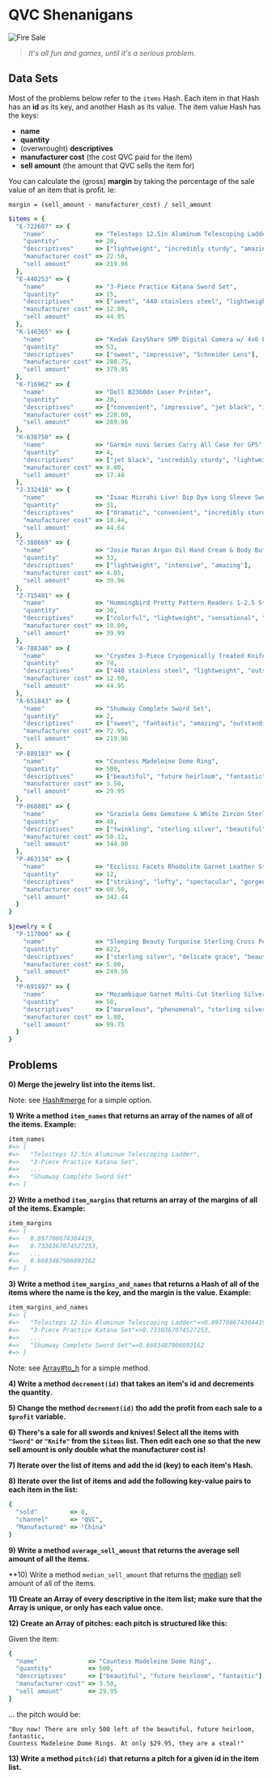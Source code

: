 # QVC Shenanigans

![Fire Sale](img/qvc.jpg)

> *It's all fun and games, until it's a serious problem.*

## Data Sets

Most of the problems below refer to the `items` Hash. Each item in that
Hash has an **id** as its key, and another Hash as its value. The item value
Hash has the keys:

- **name**
- **quantity**
- (overwrought) **descriptives**
- **manufacturer cost** (the cost QVC paid for the item)
- **sell amount** (the amount that QVC sells the item for)

You can calculate the (gross) **margin** by taking the percentage of the sale
value of an item that is profit. Ie:

```
margin = (sell_amount - manufacturer_cost) / sell_amount
```

```ruby
$items = {
  "E-722607" => {
    "name"              => "Telesteps 12.5in Aluminum Telescoping Ladder",
    "quantity"          => 28,
    "descriptives"      => ["lightweight", "incredibly sturdy", "amazing"],
    "manufacturer cost" => 22.50,
    "sell amount"       => 219.96
  },
  "E-440253" => {
    "name"              => "3-Piece Practice Katana Sword Set",
    "quantity"          => 15,
    "descriptives"      => ["sweet", "440 stainless steel", "lightweight", "amazing"],
    "manufacturer cost" => 12.00,
    "sell amount"       => 44.95
  },
  "K-146365" => {
    "name"              => "Kodak EasyShare SMP Digital Camera w/ 4x6 Photo Printer",
    "quantity"          => 53,
    "descriptives"      => ["sweet", "impressive", "Schneider Lens"],
    "manufacturer cost" => 280.75,
    "sell amount"       => 379.95
  },
  "K-716962" => {
    "name"              => "Dell B2360dn Laser Printer",
    "quantity"          => 20,
    "descriptives"      => ["convenient", "impressive", "jet black", "incredibly sturdy"],
    "manufacturer cost" => 220.00,
    "sell amount"       => 289.96
  },
  "K-638750" => {
    "name"              => "Garmin nuvi Series Carry All Case for GPS",
    "quantity"          => 4,
    "descriptives"      => ["jet black", "incredibly sturdy", "lightweight", "rugged"],
    "manufacturer cost" => 8.00,
    "sell amount"       => 17.48
  },
  "J-332418" => {
    "name"              => "Isaac Mizrahi Live! Dip Dye Long Sleeve Sweater Tunic",
    "quantity"          => 31,
    "descriptives"      => ["dramatic", "convenient", "incredibly sturdy"],
    "manufacturer cost" => 18.44,
    "sell amount"       => 44.64
  },
  "Z-388669" => {
    "name"              => "Josie Maran Argan Oil Hand Cream & Body Butter",
    "quantity"          => 33,
    "descriptives"      => ["lightweight", "intensive", "amazing"],
    "manufacturer cost" => 4.05,
    "sell amount"       => 39.96
  },
  "Z-715401" => {
    "name"              => "Hummingbird Pretty Pattern Readers 1-2.5 Strength Set of 6",
    "quantity"          => 30,
    "descriptives"      => ["colorful", "lightweight", "sensational", "stylish"],
    "manufacturer cost" => 10.00,
    "sell amount"       => 39.99
  },
  "A-788346" => {
    "name"              => "Cryotex 3-Piece Cryogenically Treated Knife Set",
    "quantity"          => 74,
    "descriptives"      => ["440 stainless steel", "lightweight", "outstanding"],
    "manufacturer cost" => 12.00,
    "sell amount"       => 44.95
  },
  "A-651843" => {
    "name"              => "Shumway Complete Sword Set",
    "quantity"          => 2,
    "descriptives"      => ["sweet", "fantastic", "amazing", "outstanding"],
    "manufacturer cost" => 72.95,
    "sell amount"       => 219.96
  },
  "P-889183" => {
    "name"              => "Countess Madeleine Dome Ring",
    "quantity"          => 500,
    "descriptives"      => ["beautiful", "future heirloom", "fantastic"],
    "manufacturer cost" => 3.50,
    "sell amount"       => 29.95
  },
  "P-868801" => {
    "name"              => "Graziela Gems Gemstone & White Zircon Sterling Ring",
    "quantity"          => 48,
    "descriptives"      => ["twinkling", "sterling silver", "beautiful", "gorgeous"],
    "manufacturer cost" => 50.12,
    "sell amount"       => 344.00
  },
  "P-463134" => {
    "name"              => "Ecclissi Facets Rhodolite Garnet Leather Strap Stainless Watch, 5.40cttw",
    "quantity"          => 12,
    "descriptives"      => ["striking", "lofty", "spectacular", "gorgeous", "stylish"],
    "manufacturer cost" => 60.50,
    "sell amount"       => 342.44
  }
}

$jewelry = {
  "P-117000" => {
    "name"              => "Sleeping Beauty Turquoise Sterling Cross Pendant with 24in Chain",
    "quantity"          => 822,
    "descriptives"      => ["sterling silver", "delicate grace", "beautiful"],
    "manufacturer cost" => 5.00,
    "sell amount"       => 249.56
  },
  "P-691497" => {
    "name"              => "Mozambique Garnet Multi-Cut Sterling Silver Ring, 2.55 cttw",
    "quantity"          => 50,
    "descriptives"      => ["marvelous", "phenomenal", "sterling silver", "breathtaking"],
    "manufacturer cost" => 1.80,
    "sell amount"       => 99.75
  }
}
```

## Problems

**0) Merge the jewelry list into the items list.**

Note: see [Hash#merge][hashmerge] for a simple option.

**1) Write a method `item_names` that returns an array of the names of all of
     the items. Example:**

```ruby
item_names
#=> [
#=>   "Telesteps 12.5in Aluminum Telescoping Ladder",
#=>   "3-Piece Practice Katana Set",
#=>   ...
#=>   "Shumway Complete Sword Set"
#=> ]
```

**2) Write a method `item_margins` that returns an array of the margins of all of
     the items. Example:**

```ruby
item_margins
#=> [
#=>   0.897708674304419,
#=>   0.7330367074527253,
#=>   ...
#=>   0.6683487906892162
#=> ]
```

**3) Write a method `item_margins_and_names` that returns a Hash of all of the
     items where the name is the key, and the margin is the value. Example:**

```ruby
item_margins_and_names
#=> {
#=>   "Telesteps 12.5in Aluminum Telescoping Ladder"=>0.897708674304419,
#=>   "3-Piece Practice Katana Set"=>0.7330367074527253,
#=>   ...
#=>   "Shumway Complete Sword Set"=>0.6683487906892162
#=> }
```

Note: see [Array#to_h][arraytoh] for a simple method.

**4) Write a method `decrement(id)` that takes an item's id and decrements the
     quantity.**

**5) Change the method `decrement(id)` tho add the profit from each sale to a
     `$profit` variable.**

**6) There's a sale for all swords and knives! Select all the items with
     `"Sword"` or `"Knife"` from the `$items` list. Then edit each one so that
     the new sell amount is only double what the manufacturer cost is!**

**7) Iterate over the list of items and add the id (key) to each item's Hash.**

**8) Iterate over the list of items and add the following key-value pairs to
     each item in the list:**

```ruby
{
  "sold"         => 0,
  "channel"      => "QVC",
  "Manufactured" => "China"
}
```

**9) Write a method `average_sell_amount` that returns the average sell amount
     of all the items.**

**10) Write a method `median_sell_amount` that returns the
      [median](http://simple.wikipedia.org/wiki/Median) sell amount of all of
      the items.

**11) Create an Array of every descriptive in the item list; make sure that the
      Array is unique, or only has each value once.**

**12) Create an Array of pitches: each pitch is structured like this:**

Given the item:

```ruby
{
  "name"              => "Countess Madeleine Dome Ring",
  "quantity"          => 500,
  "descriptives"      => ["beautiful", "future heirloom", "fantastic"],
  "manufacturer cost" => 3.50,
  "sell amount"       => 29.95
}
```

... the pitch would be:

```
"Buy now! There are only 500 left of the beautiful, future heirloom, fantastic,
Countess Madeleine Dome Rings. At only $29.95, they are a steal!"
```

**13) Write a method `pitch(id)` that returns a pitch for a given id in the item
      list.**

[hashmerge]: http://www.ruby-doc.org/core-2.1.5/Hash.html#method-i-merge "Hash#merge"
[arraytoh]:  http://www.ruby-doc.org/core-2.1.2/Array.html#method-i-to_h "Array#to_h"

